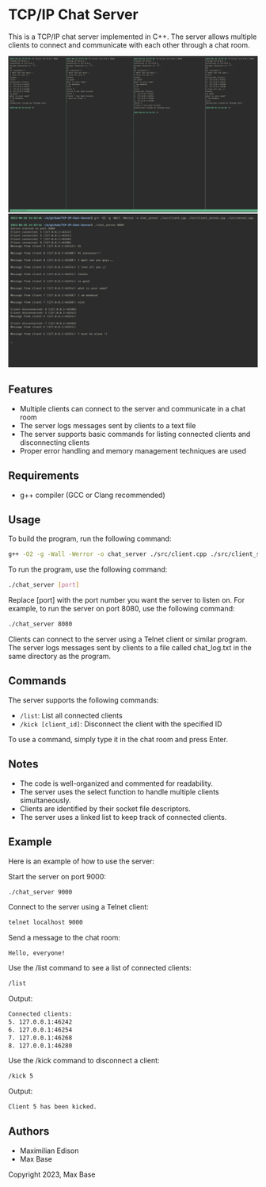 # TCP/IP Chat Server

This is a TCP/IP chat server implemented in C++. The server allows multiple clients to connect and communicate with each other through a chat room.

![TCP/IP Chat Server Chats](assets/chat.png)
![TCP/IP Chat Server Logs](assets/logs.png)

## Features

- Multiple clients can connect to the server and communicate in a chat room
- The server logs messages sent by clients to a text file
- The server supports basic commands for listing connected clients and disconnecting clients
- Proper error handling and memory management techniques are used

## Requirements

- g++ compiler (GCC or Clang recommended)

## Usage

To build the program, run the following command:

```bash
g++ -O2 -g -Wall -Werror -o chat_server ./src/client.cpp ./src/client_server.cpp ./src/server.cpp
```

To run the program, use the following command:

```bash
./chat_server [port]
```

Replace [port] with the port number you want the server to listen on. For example, to run the server on port 8080, use the following command:

```bash
./chat_server 8080
```

Clients can connect to the server using a Telnet client or similar program. The server logs messages sent by clients to a file called chat_log.txt in the same directory as the program.

## Commands

The server supports the following commands:

- `/list`: List all connected clients
- `/kick [client_id]`: Disconnect the client with the specified ID

To use a command, simply type it in the chat room and press Enter.

## Notes
- The code is well-organized and commented for readability.
- The server uses the select function to handle multiple clients simultaneously.
- Clients are identified by their socket file descriptors.
- The server uses a linked list to keep track of connected clients.

## Example

Here is an example of how to use the server:

Start the server on port 9000:
```bash
./chat_server 9000
```

Connect to the server using a Telnet client:

```bash
telnet localhost 9000
```

Send a message to the chat room:
```
Hello, everyone!
```

Use the /list command to see a list of connected clients:

```bash
/list
```

Output:

```
Connected clients:
5. 127.0.0.1:46242
6. 127.0.0.1:46254
7. 127.0.0.1:46268
8. 127.0.0.1:46280
```

Use the /kick command to disconnect a client:

```bash
/kick 5
```

Output:

```bash
Client 5 has been kicked.
```

## Authors

- Maximilian Edison
- Max Base

Copyright 2023, Max Base
